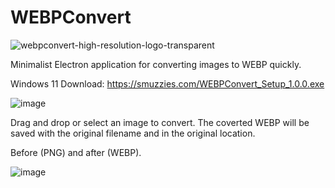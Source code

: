 # WEBPConvert
![webpconvert-high-resolution-logo-transparent](https://github.com/Smuzzies/WEBPConvert/assets/110495122/90fb2806-d099-4ca4-9674-cd8b08d5f1b2)

Minimalist Electron application for converting images to WEBP quickly.

Windows 11 Download: https://smuzzies.com/WEBPConvert_Setup_1.0.0.exe

![image](https://github.com/Smuzzies/WEBPConvert/assets/110495122/00bbc5aa-8249-4808-b2c4-d53356d4f57f)

Drag and drop or select an image to convert. The coverted WEBP will be saved with the original filename and in the original location.

Before (PNG) and after (WEBP).

![image](https://github.com/Smuzzies/WEBPConvert/assets/110495122/614d0e01-0d80-4cfe-b68c-408f222ec05a)

